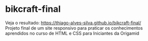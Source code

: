 # bikcraft-final
Veja o resultado: https://thiago-alves-silva.github.io/bikcraft-final/ <br>
Projeto final de um site responsivo para praticar os conhecimentos aprendidos no curso de HTML e CSS para Iniciantes da Origamid
